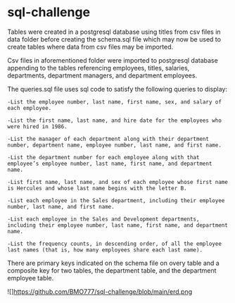 # sql-challenge

Tables were created in a postgresql database using titles from csv files in data folder before creating the schema.sql file which may now be used to create tables where data from csv files may be imported.

Csv files in aforementioned folder were imported to postgresql database  appending to the tables referencing employees, titles, salaries, departments, department managers, and department employees.


The queries.sql file uses sql code to satisfy the following queries to display:

	-List the employee number, last name, first name, sex, and salary of each employee.

	-List the first name, last name, and hire date for the employees who were hired in 1986.

	-List the manager of each department along with their department number, department name, employee number, last name, and first name.

	-List the department number for each employee along with that employee’s employee number, last name, first name, and department name.

	-List first name, last name, and sex of each employee whose first name is Hercules and whose last name begins with the letter B.

	-List each employee in the Sales department, including their employee number, last name, and first name.

	-List each employee in the Sales and Development departments, including their employee number, last name, first name, and department name.

	-List the frequency counts, in descending order, of all the employee last names (that is, how many employees share each last name). 


There are primary keys indicated on the schema file on overy table and a composite key for two tables, the department table, and the department employee table.

![]https://github.com/BMO777/sql-challenge/blob/main/erd.png
